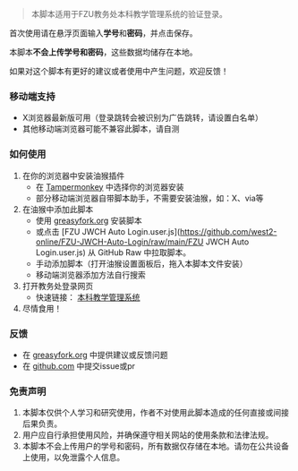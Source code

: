 >本脚本适用于FZU教务处本科教学管理系统的验证登录。

首次使用请在悬浮页面输入**学号**和**密码**，并点击保存。

本脚本**不会上传学号和密码**，这些数据均储存在本地。

如果对这个脚本有更好的建议或者使用中产生问题，欢迎反馈！

### 移动端支持

- X浏览器最新版可用（登录跳转会被识别为广告跳转，请设置白名单）
- 其他移动端浏览器可能不兼容此脚本，请自测

### 如何使用

1. 在你的浏览器中安装油猴插件
   - 在 [Tampermonkey](https://www.tampermonkey.net/index.php) 中选择你的浏览器安装
   - 部分移动端浏览器自带脚本助手，不需要安装油猴，如：X、via等
2. 在油猴中添加此脚本
   - 使用 [greasyfork.org](https://greasyfork.org/zh-CN/scripts/526970-fzu-jwch-auto-login) 安装脚本
   - 或点击 [FZU JWCH Auto Login.user.js](https://github.com/west2-online/FZU-JWCH-Auto-Login/raw/main/FZU JWCH Auto Login.user.js) 从 GitHub Raw 中拉取脚本。
   - 手动添加脚本（打开油猴设置面板后，拖入本脚本文件安装）
   - 移动端浏览器添加方法自行搜索
3. 打开教务处登录网页
   - 快速链接： [本科教学管理系统](https://jwch.fzu.edu.cn/login.htm)
4. 尽情食用！

### 反馈

- 在 [greasyfork.org](https://greasyfork.org/zh-CN/scripts/526970-fzu-jwch-auto-login/feedback) 中提供建议或反馈问题
- 在 [github.com](https://github.com/west2-online/FZU-JWCH-Auto-Login) 中提交issue或pr

### 免责声明

1. 本脚本仅供个人学习和研究使用，作者不对使用此脚本造成的任何直接或间接后果负责。
2. 用户应自行承担使用风险，并确保遵守相关网站的使用条款和法律法规。
3. 本脚本不会上传用户的学号和密码，所有数据仅存储在本地。请勿在公共设备上使用，以免泄露个人信息。
